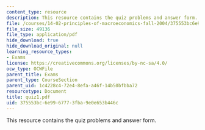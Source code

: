 ```yaml
---
content_type: resource
description: This resource contains the quiz problems and answer form.
file: /courses/14-02-principles-of-macroeconomics-fall-2004/375553bc6e9967773fba9e0e653b446c_quiz1.pdf
file_size: 49136
file_type: application/pdf
hide_download: true
hide_download_original: null
learning_resource_types:
- Exams
license: https://creativecommons.org/licenses/by-nc-sa/4.0/
ocw_type: OCWFile
parent_title: Exams
parent_type: CourseSection
parent_uid: 1c4228c4-72e4-8efa-a46f-14b50bfbba72
resourcetype: Document
title: quiz1.pdf
uid: 375553bc-6e99-6777-3fba-9e0e653b446c
---
```

This resource contains the quiz problems and answer form.